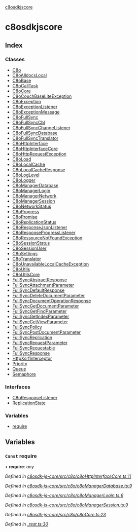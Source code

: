 [c8osdkjscore](README.md)

# c8osdkjscore

## Index

### Classes

* [C8o](classes/c8o.md)
* [C8oAlldocsLocal](classes/c8oalldocslocal.md)
* [C8oBase](classes/c8obase.md)
* [C8oCallTask](classes/c8ocalltask.md)
* [C8oCore](classes/c8ocore.md)
* [C8oCouchBaseLiteException](classes/c8ocouchbaseliteexception.md)
* [C8oException](classes/c8oexception.md)
* [C8oExceptionListener](classes/c8oexceptionlistener.md)
* [C8oExceptionMessage](classes/c8oexceptionmessage.md)
* [C8oFullSync](classes/c8ofullsync.md)
* [C8oFullSyncCbl](classes/c8ofullsynccbl.md)
* [C8oFullSyncChangeListener](classes/c8ofullsyncchangelistener.md)
* [C8oFullSyncDatabase](classes/c8ofullsyncdatabase.md)
* [C8oFullSyncTranslator](classes/c8ofullsynctranslator.md)
* [C8oHttpInterface](classes/c8ohttpinterface.md)
* [C8oHttpInterfaceCore](classes/c8ohttpinterfacecore.md)
* [C8oHttpRequestException](classes/c8ohttprequestexception.md)
* [C8oLoad](classes/c8oload.md)
* [C8oLocalCache](classes/c8olocalcache.md)
* [C8oLocalCacheResponse](classes/c8olocalcacheresponse.md)
* [C8oLogLevel](classes/c8ologlevel.md)
* [C8oLogger](classes/c8ologger.md)
* [C8oManagerDatabase](classes/c8omanagerdatabase.md)
* [C8oManagerLogin](classes/c8omanagerlogin.md)
* [C8oManagerNetwork](classes/c8omanagernetwork.md)
* [C8oManagerSession](classes/c8omanagersession.md)
* [C8oNetworkStatus](classes/c8onetworkstatus.md)
* [C8oProgress](classes/c8oprogress.md)
* [C8oPromise](classes/c8opromise.md)
* [C8oReplicationStatus](classes/c8oreplicationstatus.md)
* [C8oResponseJsonListener](classes/c8oresponsejsonlistener.md)
* [C8oResponseProgressListener](classes/c8oresponseprogresslistener.md)
* [C8oRessourceNotFoundException](classes/c8oressourcenotfoundexception.md)
* [C8oSessionStatus](classes/c8osessionstatus.md)
* [C8oSessionUser](classes/c8osessionuser.md)
* [C8oSettings](classes/c8osettings.md)
* [C8oTranslator](classes/c8otranslator.md)
* [C8oUnavailableLocalCacheException](classes/c8ounavailablelocalcacheexception.md)
* [C8oUtils](classes/c8outils.md)
* [C8oUtilsCore](classes/c8outilscore.md)
* [FullSyncAbstractResponse](classes/fullsyncabstractresponse.md)
* [FullSyncAttachmentParameter](classes/fullsyncattachmentparameter.md)
* [FullSyncDefaultResponse](classes/fullsyncdefaultresponse.md)
* [FullSyncDeleteDocumentParameter](classes/fullsyncdeletedocumentparameter.md)
* [FullSyncDocumentOperationResponse](classes/fullsyncdocumentoperationresponse.md)
* [FullSyncGetDocumentParameter](classes/fullsyncgetdocumentparameter.md)
* [FullSyncGetFindParameter](classes/fullsyncgetfindparameter.md)
* [FullSyncGetIndexParameter](classes/fullsyncgetindexparameter.md)
* [FullSyncGetViewParameter](classes/fullsyncgetviewparameter.md)
* [FullSyncPolicy](classes/fullsyncpolicy.md)
* [FullSyncPostDocumentParameter](classes/fullsyncpostdocumentparameter.md)
* [FullSyncReplication](classes/fullsyncreplication.md)
* [FullSyncRequestParameter](classes/fullsyncrequestparameter.md)
* [FullSyncRequestable](classes/fullsyncrequestable.md)
* [FullSyncResponse](classes/fullsyncresponse.md)
* [HttpXsrfInterceptor](classes/httpxsrfinterceptor.md)
* [Priority](classes/priority.md)
* [Queue](classes/queue.md)
* [Semaphore](classes/semaphore.md)

### Interfaces

* [C8oResponseListener](interfaces/c8oresponselistener.md)
* [ReplicationState](interfaces/replicationstate.md)

### Variables

* [require](README.md#const-require)

## Variables

### `Const` require

• **require**: *any*

*Defined in [c8osdk-js-core/src/c8o/c8oHttpInterfaceCore.ts:11](https://github.com/convertigo/c8osdk-angular/blob/0b97078/src/c8o/c8oHttpInterfaceCore.ts#L11)*

*Defined in [c8osdk-js-core/src/c8o/c8oManagerDatabase.ts:9](https://github.com/convertigo/c8osdk-angular/blob/0b97078/src/c8o/c8oManagerDatabase.ts#L9)*

*Defined in [c8osdk-js-core/src/c8o/c8oManagerLogin.ts:6](https://github.com/convertigo/c8osdk-angular/blob/0b97078/src/c8o/c8oManagerLogin.ts#L6)*

*Defined in [c8osdk-js-core/src/c8o/c8oManagerSession.ts:9](https://github.com/convertigo/c8osdk-angular/blob/0b97078/src/c8o/c8oManagerSession.ts#L9)*

*Defined in [c8osdk-js-core/src/c8o/c8oCore.ts:23](https://github.com/convertigo/c8osdk-angular/blob/0b97078/src/c8o/c8oCore.ts#L23)*

*Defined in [_test.ts:30](https://github.com/convertigo/c8osdk-angular/blob/51d168a/projects/c8osdkangular/src/_test.ts#L30)*
